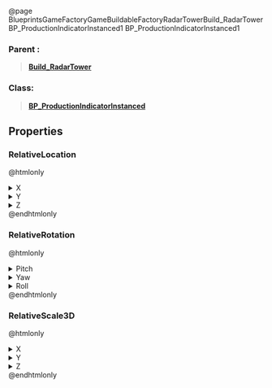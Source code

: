 @page BlueprintsGameFactoryGameBuildableFactoryRadarTowerBuild_RadarTowerBP_ProductionIndicatorInstanced1 BP_ProductionIndicatorInstanced1
### Parent :
<b><a href="_blueprints_game_factory_game_buildable_factory_radar_tower_build__radar_tower.html"><blockquote>Build_RadarTower</blockquote></a></b>
### Class:
<b><a href="_blueprints_game_factory_game_buildable_factory-shared_production_indicator_b_p__production_indicator_instanced.html"><blockquote>BP_ProductionIndicatorInstanced</blockquote></a></b>
## Properties
### RelativeLocation
@htmlonly
<details>
 <summary>X</summary>
<blockquote>-613.2687377929688</blockquote>
</details>
<details>
 <summary>Y</summary>
<blockquote>4.161136627197266</blockquote>
</details>
<details>
 <summary>Z</summary>
<blockquote>8518.9873046875</blockquote>
</details>
@endhtmlonly

### RelativeRotation
@htmlonly
<details>
 <summary>Pitch</summary>
<blockquote>4.099999932805076e-05</blockquote>
</details>
<details>
 <summary>Yaw</summary>
<blockquote>0</blockquote>
</details>
<details>
 <summary>Roll</summary>
<blockquote>0</blockquote>
</details>
@endhtmlonly

### RelativeScale3D
@htmlonly
<details>
 <summary>X</summary>
<blockquote>1.2999999523162842</blockquote>
</details>
<details>
 <summary>Y</summary>
<blockquote>1.2999999523162842</blockquote>
</details>
<details>
 <summary>Z</summary>
<blockquote>1.2999999523162842</blockquote>
</details>
@endhtmlonly

